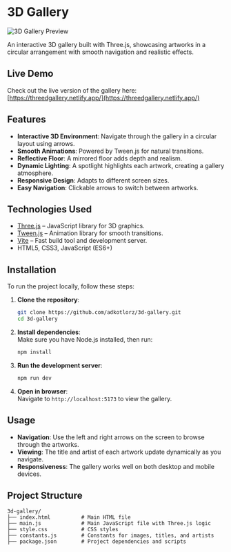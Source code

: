 # 3D Gallery

![3D Gallery Preview](https://i.ibb.co/twnfF0z4/Screenshot-2.png)

An interactive 3D gallery built with Three.js, showcasing artworks in a circular arrangement with smooth navigation and realistic effects.

## Live Demo

Check out the live version of the gallery here:  
[https://threedgallery.netlify.app/](https://threedgallery.netlify.app/)

## Features

- **Interactive 3D Environment**: Navigate through the gallery in a circular layout using arrows.
- **Smooth Animations**: Powered by Tween.js for natural transitions.
- **Reflective Floor**: A mirrored floor adds depth and realism.
- **Dynamic Lighting**: A spotlight highlights each artwork, creating a gallery atmosphere.
- **Responsive Design**: Adapts to different screen sizes.
- **Easy Navigation**: Clickable arrows to switch between artworks.

## Technologies Used

- [Three.js](https://threejs.org/) – JavaScript library for 3D graphics.
- [Tween.js](https://github.com/tweenjs/tween.js) – Animation library for smooth transitions.
- [Vite](https://vitejs.dev/) – Fast build tool and development server.
- HTML5, CSS3, JavaScript (ES6+)

## Installation

To run the project locally, follow these steps:

1. **Clone the repository**:
   ```bash
   git clone https://github.com/adkotlorz/3d-gallery.git
   cd 3d-gallery
   ```

2. **Install dependencies**:  
   Make sure you have Node.js installed, then run:
   ```bash
   npm install
   ```

3. **Run the development server**:
   ```bash
   npm run dev
   ```

4. **Open in browser**:  
   Navigate to `http://localhost:5173` to view the gallery.

## Usage

- **Navigation**: Use the left and right arrows on the screen to browse through the artworks.
- **Viewing**: The title and artist of each artwork update dynamically as you navigate.
- **Responsiveness**: The gallery works well on both desktop and mobile devices.

## Project Structure

```
3d-gallery/
├── index.html          # Main HTML file
├── main.js             # Main JavaScript file with Three.js logic
├── style.css           # CSS styles
├── constants.js        # Constants for images, titles, and artists
├── package.json        # Project dependencies and scripts
```
